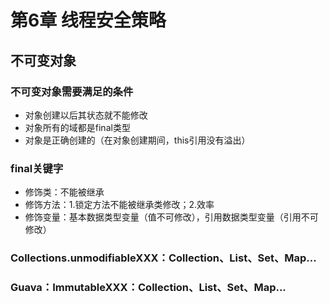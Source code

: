 # 第6章 线程安全策略

## 不可变对象

### 不可变对象需要满足的条件

* 对象创建以后其状态就不能修改
* 对象所有的域都是final类型
* 对象是正确创建的（在对象创建期间，this引用没有溢出）

### final关键字

* 修饰类：不能被继承
* 修饰方法：1.锁定方法不能被继承类修改；2.效率
* 修饰变量：基本数据类型变量（值不可修改），引用数据类型变量（引用不可修改）

### Collections.unmodifiableXXX：Collection、List、Set、Map...

### Guava：ImmutableXXX：Collection、List、Set、Map...

